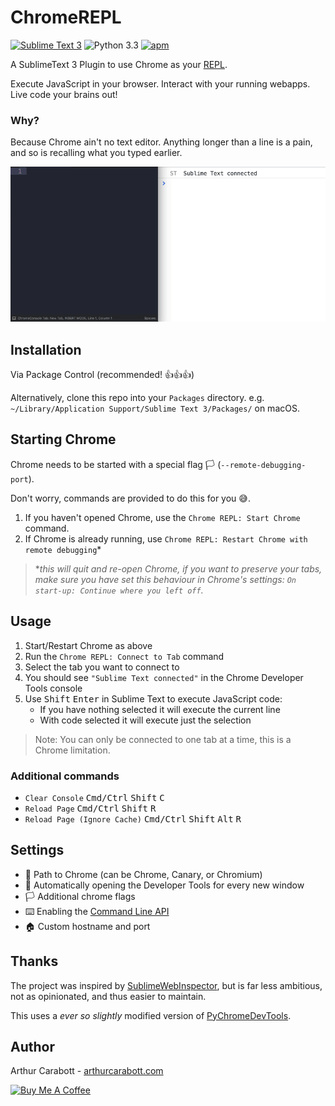 # ChromeREPL


[![Sublime Text 3](https://img.shields.io/badge/Sublime%20Text-3-brightgreen.svg?style=for-the-badge)](https://www.sublimetext.com/) ![Python 3.3](https://img.shields.io/badge/Python-3.3-blue.svg?style=for-the-badge) [![apm](https://img.shields.io/apm/l/vim-mode.svg?style=for-the-badge)](https://opensource.org/licenses/MIT)


A SublimeText 3 Plugin to use Chrome as your [REPL](https://en.wikipedia.org/wiki/Read%E2%80%93eval%E2%80%93print_loop).

Execute JavaScript in your browser. Interact with your running webapps. Live code your brains out!

### Why?

Because Chrome ain't no text editor. Anything longer than a line is a pain, and so is recalling what you typed earlier.

![Screencast](img/screencast.gif)

## Installation

Via Package Control (recommended! 👍👍👍)

Alternatively, clone this repo into your  `Packages` directory. e.g. `~/Library/Application Support/Sublime Text 3/Packages/` on macOS.

## Starting Chrome

Chrome needs to be started with a special flag 🏳️ (`--remote-debugging-port`).

Don't worry, commands are provided to do this for you 😅.

1. If you haven't opened Chrome, use the `Chrome REPL: Start Chrome` command.
2. If Chrome is already running, use `Chrome REPL: Restart Chrome with remote debugging`*

>**this will quit and re-open Chrome, if you want to preserve your tabs, make sure you have set this behaviour in Chrome's settings: `On start-up: Continue where you left off`.*

## Usage

1. Start/Restart Chrome as above
2. Run the `Chrome REPL: Connect to Tab` command
3. Select the tab you want to connect to
4. You should see `"Sublime Text connected"` in the Chrome Developer Tools console
5. Use <kbd>Shift</kbd> <kbd>Enter</kbd> in Sublime Text to execute JavaScript code:
    - If you have nothing selected it will execute the current line
    - With code selected it will execute just the selection

>Note: You can only be connected to one tab at a time, this is a Chrome limitation.

### Additional commands

- `Clear Console` <kbd>Cmd/Ctrl</kbd> <kbd>Shift</kbd> <kbd>C</kbd>
- `Reload Page` <kbd>Cmd/Ctrl</kbd> <kbd>Shift</kbd> <kbd>R</kbd>
- `Reload Page (Ignore Cache)` <kbd>Cmd/Ctrl</kbd> <kbd>Shift</kbd> <kbd>Alt</kbd> <kbd>R</kbd>

## Settings

- 📁 Path to Chrome (can be Chrome, Canary, or Chromium)
- 🔧 Automatically opening the Developer Tools for every new window
- 🏳️ Additional chrome flags
- ⌨️ Enabling the [Command Line API](https://developers.google.com/web/tools/chrome-devtools/console/command-line-reference)
- 🏠 Custom hostname and port

## Thanks

The project was inspired by [SublimeWebInspector](https://github.com/sokolovstas/SublimeWebInspector/tree/master), but is far less ambitious, not as opinionated, and thus easier to maintain.

This uses a *ever so slightly* modified version of [PyChromeDevTools](https://github.com/marty90/PyChromeDevTools).

## Author

Arthur Carabott - [arthurcarabott.com](https://arthurcarabott.com)

[![Buy Me A Coffee](https://www.buymeacoffee.com/assets/img/custom_images/white_img.png)](https://www.buymeacoffee.com/f1NHjKL6t)

